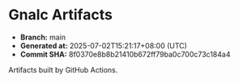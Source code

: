 # Gnalc Artifacts

- **Branch:** main
- **Generated at:** 2025-07-02T15:21:17+08:00 (UTC)
- **Commit SHA:** 8f0370e8b8b21410b672ff79ba0c700c73c184a4

Artifacts built by GitHub Actions.  
